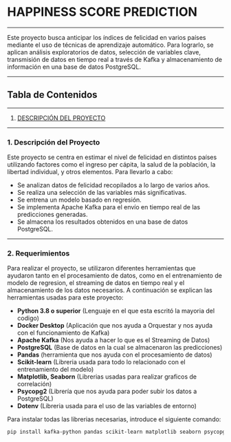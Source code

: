 # HAPPINESS SCORE PREDICTION

---

Este proyecto busca anticipar los índices de felicidad en varios países mediante el uso de técnicas de aprendizaje automático. Para lograrlo, se aplican análisis exploratorios de datos, selección de variables clave, transmisión de datos en tiempo real a través de Kafka y almacenamiento de información en una base de datos PostgreSQL.

---

## Tabla de Contenidos

---

1. [DESCRIPCIÓN DEL PROYECTO](#1-descripción-del-proyecto)

---

### 1. Descripción del Proyecto <a name="descripcion-del-proyecto"></a>
Este proyecto se centra en estimar el nivel de felicidad en distintos países utilizando factores como el ingreso per cápita, la salud de la población, la libertad individual, y otros elementos. Para llevarlo a cabo:

- Se analizan datos de felicidad recopilados a lo largo de varios años.
- Se realiza una selección de las variables más significativas.
- Se entrena un modelo basado en regresión.
- Se implementa Apache Kafka para el envío en tiempo real de las predicciones generadas.
- Se almacena los resultados obtenidos en una base de datos PostgreSQL.

---

### 2. Requerimientos <a name="requerimientos"></a>
Para realizar el proyecto, se utilizaron diferentes herramientas que ayudaron tanto en el procesamiento de datos, como en el 
entrenamiento de modelo de regresion, el streaming de datos en tiempo real y el almacenamiento de los datos necesarios. A
continuación se explican las herramientas usadas para este proyecto:

- **Python 3.8 o superior** (Lenguaje en el que esta escritó la mayoria del codigo)
- **Docker Desktop** (Aplicación que nos ayuda a Orquestar y nos ayuda con el funcionamiento de Kafka)
- **Apache Kafka** (Nos ayuda a hacer lo que es el Streaming de Datos)
- **PostgreSQL** (Base de datos en la cual se almacenaron las predicciones)
- **Pandas** (herramienta que nos ayuda con el procesamiento de datos)
- **Scikit-learn** (Libreria usada para todo lo relacionado con el entrenamiento del modelo)
- **Matplotlib, Seaborn** (Librerias usadas para realizar graficos de correlación)
- **Psycopg2** (Librería que nos ayuda para poder subir los datos a PostgreSQL)
- **Dotenv** (Libreria usada para el uso de las variables de entorno)

Para instalar todas las librerias necesarias, introduce el siguiente comando:

```bash
pip install kafka-python pandas scikit-learn matplotlib seaborn psycopg2 python-dotenv
```
